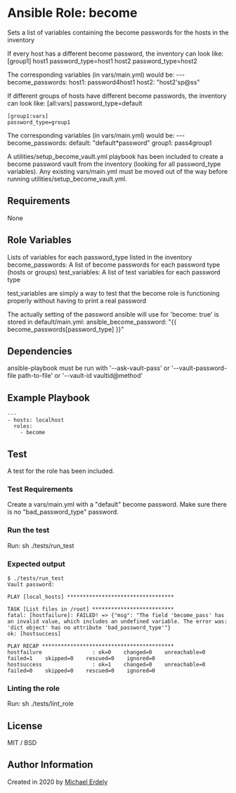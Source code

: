 # Ansible Role: become

Sets a list of variables containing the become passwords for the hosts in the inventory

If every host has a different become password, the inventory can look like:
    [group1]
    host1 password_type=host1
    host2 password_type=host2

The corresponding variables (in vars/main.yml) would be:
    ---
    become_passwords:
      host1: password4host1
      host2: "host2'sp@ss"

If different groups of hosts have different become passwords, the inventory can look like:
    [all:vars]
    password_type=default

    [group1:vars]
    password_type=group1

The corresponding variables (in vars/main.yml) would be:
    ---
    become_passwords:
      default: "default*password"
      group1: pass4group1

A utilities/setup_become_vault.yml playbook has been included to create a become password vault from the inventory (looking for all password_type variables). Any existing vars/main.yml must be moved out of the way before running utilities/setup_become_vault.yml.

## Requirements

None

## Role Variables

Lists of variables for each password_type listed in the inventory
    become_passwords: A list of become passwords for each password type (hosts or groups)
    test_variables: A list of test variables for each password type

test_variables are simply a way to test that the become role is functioning properly without having to print a real password

The actually setting of the password ansible will use for 'become: true' is stored in default/main.yml:
    ansible_become_password: "{{ become_passwords[password_type] }}"

## Dependencies

ansible-playbook must be run with '--ask-vault-pass' or '--vault-password-file path-to-file' or '--vault-id vaultid@method'

## Example Playbook

    ---
    - hosts: localhost
      roles:
        - become

## Test

A test for the role has been included.

### Test Requirements

Create a vars/main.yml with a "default" become password. Make sure there is no "bad_password_type" password.

### Run the test

Run: sh ./tests/run_test

### Expected output

    $ ./tests/run_test 
    Vault password: 
    
    PLAY [local_hosts] **********************************
    
    TASK [List files in /root] **************************
    fatal: [hostfailure]: FAILED! => {"msg": "The field 'become_pass' has an invalid value, which includes an undefined variable. The error was: 'dict object' has no attribute 'bad_password_type'"}
    ok: [hostsuccess]
    
    PLAY RECAP ******************************************
    hostfailure                : ok=0    changed=0    unreachable=0    failed=1    skipped=0    rescued=0    ignored=0   
    hostsuccess                : ok=1    changed=0    unreachable=0    failed=0    skipped=0    rescued=0    ignored=0   

### Linting the role

Run: sh ./tests/lint_role

## License

MIT / BSD

## Author Information

Created in 2020 by [Michael Erdely](mike@erdelynet.com)

